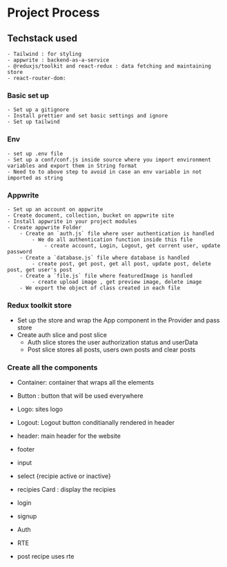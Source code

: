 # Project Process

## Techstack used

    - Tailwind : for styling
    - appwrite : backend-as-a-service
    - @reduxjs/toolkit and react-redux : data fetching and maintaining store
    - react-router-dom:

### Basic set up

    - Set up a gitignore
    - Install prettier and set basic settings and ignore
    - Set up tailwind

### Env

    - set up .env file
    - Set up a conf/conf.js inside source where you import environment variables and export them in String format
    - Need to to above step to avoid in case an env variable in not imported as string

### Appwrite

    - Set up an account on appwrite
    - Create document, collection, bucket on appwrite site
    - Install appwrite in your project modules
    - Create appwrite Folder
        - Create an `auth.js` file where user authentication is handled
            - We do all authentication function inside this file
                - create account, Login, Logout, get current user, update password
        - Create a `database.js` file where database is handled
            - create post, get post, get all post, update post, delete post, get user's post
        - Create a `file.js` file where featuredImage is handled
            - create upload image , get preview image, delete image
        - We export the object of class created in each file

### Redux toolkit store

- Set up the store and wrap the App component in the Provider and pass store
- Create auth slice and post slice
  - Auth slice stores the user authorization status and userData
  - Post slice stores all posts, users own posts and clear posts

### Create all the components

- Container: container that wraps all the elements
- Button : button that will be used everywhere
- Logo: sites logo
- Logout: Logout button conditianally rendered in header

- header: main header for the website
- footer
- input
- select {recipie active or inactive}
- recipies Card : display the recipies
- login
- signup
- Auth
- RTE
- post recipe uses rte
